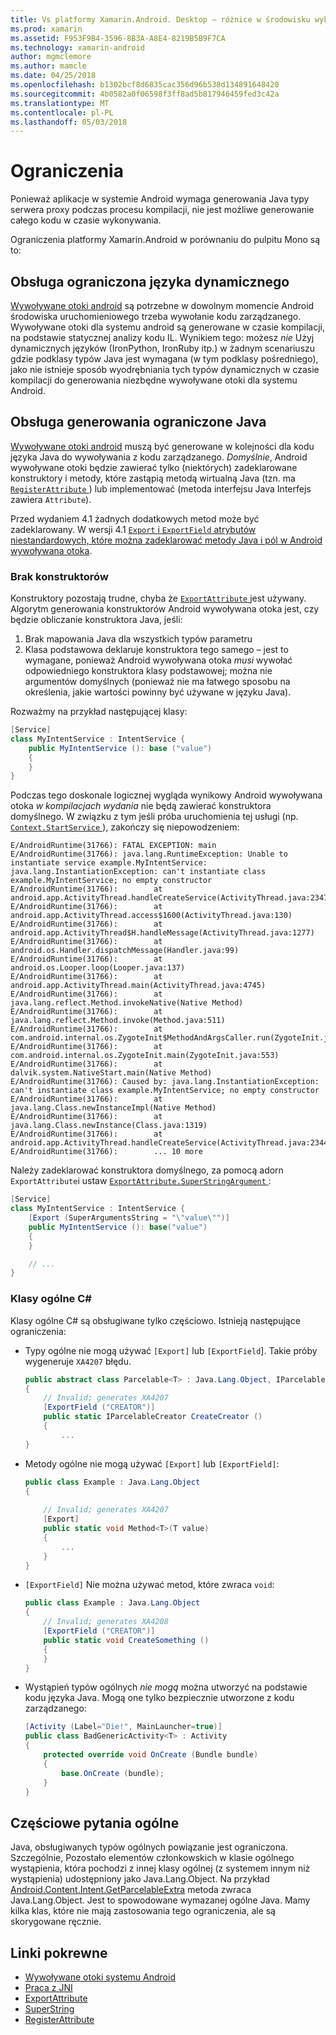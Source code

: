 ```yaml
---
title: Vs platformy Xamarin.Android. Desktop — różnice w środowisku wykonawczym Mono
ms.prod: xamarin
ms.assetid: F953F9B4-3596-8B3A-A8E4-8219B5B9F7CA
ms.technology: xamarin-android
author: mgmclemore
ms.author: mamcle
ms.date: 04/25/2018
ms.openlocfilehash: b1302bcf8d6835cac356d96b538d134891648420
ms.sourcegitcommit: 4b0582a0f06598f3ff8ad5b817946459fed3c42a
ms.translationtype: MT
ms.contentlocale: pl-PL
ms.lasthandoff: 05/03/2018
---
```

# <a name="limitations"></a>Ograniczenia

Ponieważ aplikacje w systemie Android wymaga generowania Java typy serwera proxy podczas procesu kompilacji, nie jest możliwe generowanie całego kodu w czasie wykonywania.

Ograniczenia platformy Xamarin.Android w porównaniu do pulpitu Mono są to:


## <a name="limited-dynamic-language-support"></a>Obsługa ograniczona języka dynamicznego

 [Wywoływane otoki android](~/android/platform/java-integration/android-callable-wrappers.md) są potrzebne w dowolnym momencie Android środowiska uruchomieniowego trzeba wywołanie kodu zarządzanego. Wywoływane otoki dla systemu android są generowane w czasie kompilacji, na podstawie statycznej analizy kodu IL. Wynikiem tego: możesz *nie* Użyj dynamicznych języków (IronPython, IronRuby itp.) w żadnym scenariuszu gdzie podklasy typów Java jest wymagana (w tym podklasy pośredniego), jako nie istnieje sposób wyodrębniania tych typów dynamicznych w czasie kompilacji do generowania niezbędne wywoływane otoki dla systemu Android.


## <a name="limited-java-generation-support"></a>Obsługa generowania ograniczone Java

[Wywoływane otoki android](~/android/platform/java-integration/android-callable-wrappers.md) muszą być generowane w kolejności dla kodu języka Java do wywoływania z kodu zarządzanego. *Domyślnie*, Android wywoływane otoki będzie zawierać tylko (niektórych) zadeklarowane konstruktory i metody, które zastąpią metodą wirtualną Java (tzn. ma [ `RegisterAttribute` ](https://developer.xamarin.com/api/type/Android.Runtime.RegisterAttribute/)) lub implementować (metoda interfejsu Java Interfejs zawiera `Attribute`).
  
Przed wydaniem 4.1 żadnych dodatkowych metod może być zadeklarowany. W wersji 4.1 [ `Export` i `ExportField` atrybutów niestandardowych, które można zadeklarować metody Java i pól w Android wywoływana otoka](~/android/platform/java-integration/working-with-jni.md).

### <a name="missing-constructors"></a>Brak konstruktorów

Konstruktory pozostają trudne, chyba że [ `ExportAttribute` ](https://developer.xamarin.com/api/type/Java.Interop.ExportAttribute) jest używany. Algorytm generowania konstruktorów Android wywoływana otoka jest, czy będzie obliczanie konstruktora Java, jeśli:

1. Brak mapowania Java dla wszystkich typów parametru
2. Klasa podstawowa deklaruje konstruktora tego samego &ndash; jest to wymagane, ponieważ Android wywoływana otoka *musi* wywołać odpowiedniego konstruktora klasy podstawowej; można nie argumentów domyślnych (ponieważ nie ma łatwego sposobu na określenia, jakie wartości powinny być używane w języku Java).

Rozważmy na przykład następującej klasy:

```csharp
[Service]
class MyIntentService : IntentService {
    public MyIntentService (): base ("value")
    {
    }
}
```

Podczas tego doskonale logicznej wygląda wynikowy Android wywoływana otoka *w kompilacjach wydania* nie będą zawierać konstruktora domyślnego. W związku z tym jeśli próba uruchomienia tej usługi (np. [ `Context.StartService` ](https://developer.xamarin.com/api/member/Android.Content.Context.StartService/p/Android.Content.Intent/)), zakończy się niepowodzeniem:

```shell
E/AndroidRuntime(31766): FATAL EXCEPTION: main
E/AndroidRuntime(31766): java.lang.RuntimeException: Unable to instantiate service example.MyIntentService: java.lang.InstantiationException: can't instantiate class example.MyIntentService; no empty constructor
E/AndroidRuntime(31766):        at android.app.ActivityThread.handleCreateService(ActivityThread.java:2347)
E/AndroidRuntime(31766):        at android.app.ActivityThread.access$1600(ActivityThread.java:130)
E/AndroidRuntime(31766):        at android.app.ActivityThread$H.handleMessage(ActivityThread.java:1277)
E/AndroidRuntime(31766):        at android.os.Handler.dispatchMessage(Handler.java:99)
E/AndroidRuntime(31766):        at android.os.Looper.loop(Looper.java:137)
E/AndroidRuntime(31766):        at android.app.ActivityThread.main(ActivityThread.java:4745)
E/AndroidRuntime(31766):        at java.lang.reflect.Method.invokeNative(Native Method)
E/AndroidRuntime(31766):        at java.lang.reflect.Method.invoke(Method.java:511)
E/AndroidRuntime(31766):        at com.android.internal.os.ZygoteInit$MethodAndArgsCaller.run(ZygoteInit.java:786)
E/AndroidRuntime(31766):        at com.android.internal.os.ZygoteInit.main(ZygoteInit.java:553)
E/AndroidRuntime(31766):        at dalvik.system.NativeStart.main(Native Method)
E/AndroidRuntime(31766): Caused by: java.lang.InstantiationException: can't instantiate class example.MyIntentService; no empty constructor
E/AndroidRuntime(31766):        at java.lang.Class.newInstanceImpl(Native Method)
E/AndroidRuntime(31766):        at java.lang.Class.newInstance(Class.java:1319)
E/AndroidRuntime(31766):        at android.app.ActivityThread.handleCreateService(ActivityThread.java:2344)
E/AndroidRuntime(31766):        ... 10 more
```

Należy zadeklarować konstruktora domyślnego, za pomocą adorn `ExportAttribute`i ustaw [ `ExportAttribute.SuperStringArgument` ](https://developer.xamarin.com/api/property/Java.Interop.ExportAttribute.SuperArgumentsString/): 

```csharp
[Service]
class MyIntentService : IntentService {
    [Export (SuperArgumentsString = "\"value\"")]
    public MyIntentService (): base("value")
    {
    }

    // ...
}
```


### <a name="generic-c-classes"></a>Klasy ogólne C#

Klasy ogólne C# są obsługiwane tylko częściowo. Istnieją następujące ograniczenia:


-   Typy ogólne nie mogą używać `[Export]` lub `[ExportField`]. Takie próby wygeneruje `XA4207` błędu.

    ```csharp
    public abstract class Parcelable<T> : Java.Lang.Object, IParcelable
    {
        // Invalid; generates XA4207
        [ExportField ("CREATOR")]
        public static IParcelableCreator CreateCreator ()
        {
            ...
    }
    ```

-   Metody ogólne nie mogą używać `[Export]` lub `[ExportField]`:

    ```csharp
    public class Example : Java.Lang.Object
    {
        
        // Invalid; generates XA4207
        [Export]
        public static void Method<T>(T value)
        {
            ...
        }
    }
    ```

-   `[ExportField]` Nie można używać metod, które zwraca `void`:

    ```csharp
    public class Example : Java.Lang.Object
    {
        // Invalid; generates XA4208
        [ExportField ("CREATOR")]
        public static void CreateSomething ()
        {
        }
    }
    ```

-   Wystąpień typów ogólnych _nie mogą_ można utworzyć na podstawie kodu języka Java.
    Mogą one tylko bezpiecznie utworzone z kodu zarządzanego:

    ```csharp
    [Activity (Label="Die!", MainLauncher=true)]
    public class BadGenericActivity<T> : Activity
    {
        protected override void OnCreate (Bundle bundle)
        {
            base.OnCreate (bundle);
        }
    }
    ```


## <a name="partial-java-generics-support"></a>Częściowe pytania ogólne

Java, obsługiwanych typów ogólnych powiązanie jest ograniczona. Szczególnie, Pozostało elementów członkowskich w klasie ogólnego wystąpienia, która pochodzi z innej klasy ogólnej (z systemem innym niż wystąpienia) udostępniony jako Java.Lang.Object. Na przykład [Android.Content.Intent.GetParcelableExtra](https://developer.xamarin.com/api/member/Android.Content.Intent.GetParcelableExtra/p/System.String/) metoda zwraca Java.Lang.Object. Jest to spowodowane wymazanej ogólne Java.
Mamy kilka klas, które nie mają zastosowania tego ograniczenia, ale są skorygowane ręcznie.


## <a name="related-links"></a>Linki pokrewne

- [Wywoływane otoki systemu Android](~/android/platform/java-integration/android-callable-wrappers.md)
- [Praca z JNI](~/android/platform/java-integration/working-with-jni.md)
- [ExportAttribute](https://developer.xamarin.com/api/type/Java.Interop.ExportAttribute/)
- [SuperString](https://developer.xamarin.com/api/property/Java.Interop.ExportAttribute.SuperArgumentsString/)
- [RegisterAttribute](https://developer.xamarin.com/api/type/Android.Runtime.RegisterAttribute/)
